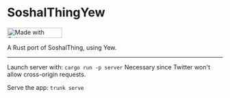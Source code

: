# SoshalThingYew
<a href="https://bulma.io">
  <img
    src="https://bulma.io/images/made-with-bulma.png"
    alt="Made with Bulma"
    width="128"
    height="24">
</a>

A Rust port of SoshalThing, using Yew.

---

Launch server with: `cargo run -p server`
Necessary since Twitter won't allow cross-origin requests.

Serve the app: `trunk serve`
